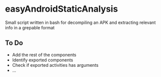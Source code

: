 # easyAndroidStaticAnalysis
Small script written in bash for decompiling an APK and extracting relevant info in a grepable format

## To Do
- Add the rest of the components
- Identify exported components
- Check if exported activities has arguments
- ...
